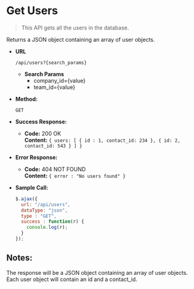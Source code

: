 # Get Users

> This API gets all the users in the database.

Returns a JSON object containing an array of user objects.

- **URL**

  `/api/users?{search_params}`
  - **Search Params**
    - company_id={value}
    - team_id={value}

- **Method:**

  `GET`

- **Success Response:**

  - **Code:** 200 OK <br />
    **Content:** `{ users: [ { id : 1, contact_id: 234 }, { id: 2, contact_id: 543 } ] }`

- **Error Response:**

  - **Code:** 404 NOT FOUND <br />
    **Content:** `{ error : "No users found" }`

- **Sample Call:**

  ```javascript
  $.ajax({
    url: "/api/users",
    dataType: "json",
    type : "GET",
    success : function(r) {
      console.log(r);
    }
  });
  ```


## Notes:

The response will be a JSON object containing an array of user objects. Each user object will contain an id and a contact_id.